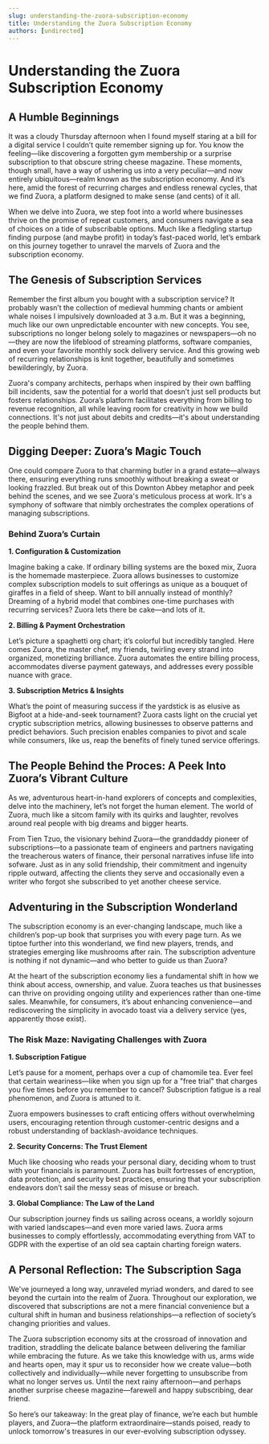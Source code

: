 ```yaml
---
slug: understanding-the-zuora-subscription-economy
title: Understanding the Zuora Subscription Economy
authors: [undirected]
---
```



# Understanding the Zuora Subscription Economy

## A Humble Beginnings

It was a cloudy Thursday afternoon when I found myself staring at a bill for a digital service I couldn’t quite remember signing up for. You know the feeling—like discovering a forgotten gym membership or a surprise subscription to that obscure string cheese magazine. These moments, though small, have a way of ushering us into a very peculiar—and now entirely ubiquitous—realm known as the subscription economy. And it’s here, amid the forest of recurring charges and endless renewal cycles, that we find Zuora, a platform designed to make sense (and cents) of it all.

When we delve into Zuora, we step foot into a world where businesses thrive on the promise of repeat customers, and consumers navigate a sea of choices on a tide of subscribable options. Much like a fledgling startup finding purpose (and maybe profit) in today’s fast-paced world, let’s embark on this journey together to unravel the marvels of Zuora and the subscription economy.

## The Genesis of Subscription Services

Remember the first album you bought with a subscription service? It probably wasn’t the collection of medieval humming chants or ambient whale noises I impulsively downloaded at 3 a.m. But it was a beginning, much like our own unpredictable encounter with new concepts. You see, subscriptions no longer belong solely to magazines or newspapers—oh no—they are now the lifeblood of streaming platforms, software companies, and even your favorite monthly sock delivery service. And this growing web of recurring relationships is knit together, beautifully and sometimes bewilderingly, by Zuora.

Zuora's company architects, perhaps when inspired by their own baffling bill incidents, saw the potential for a world that doesn’t just sell products but fosters relationships. Zuora’s platform facilitates everything from billing to revenue recognition, all while leaving room for creativity in how we build connections. It's not just about debits and credits—it's about understanding the people behind them.

## Digging Deeper: Zuora’s Magic Touch

One could compare Zuora to that charming butler in a grand estate—always there, ensuring everything runs smoothly without breaking a sweat or looking frazzled. But break out of this Downton Abbey metaphor and peek behind the scenes, and we see Zuora's meticulous process at work. It's a symphony of software that nimbly orchestrates the complex operations of managing subscriptions.

### Behind Zuora’s Curtain

**1. Configuration & Customization**

Imagine baking a cake. If ordinary billing systems are the boxed mix, Zuora is the homemade masterpiece. Zuora allows businesses to customize complex subscription models to suit offerings as unique as a bouquet of giraffes in a field of sheep. Want to bill annually instead of monthly? Dreaming of a hybrid model that combines one-time purchases with recurring services? Zuora lets there be cake—and lots of it.

**2. Billing & Payment Orchestration**

Let’s picture a spaghetti org chart; it’s colorful but incredibly tangled. Here comes Zuora, the master chef, my friends, twirling every strand into organized, monetizing brilliance. Zuora automates the entire billing process, accommodates diverse payment gateways, and addresses every possible nuance with grace.

**3. Subscription Metrics & Insights**

What’s the point of measuring success if the yardstick is as elusive as Bigfoot at a hide-and-seek tournament? Zuora casts light on the crucial yet cryptic subscription metrics, allowing businesses to observe patterns and predict behaviors. Such precision enables companies to pivot and scale while consumers, like us, reap the benefits of finely tuned service offerings.

## The People Behind the Proces: A Peek Into Zuora’s Vibrant Culture

As we, adventurous heart-in-hand explorers of concepts and complexities, delve into the machinery, let’s not forget the human element. The world of Zuora, much like a sitcom family with its quirks and laughter, revolves around real people with big dreams and bigger hearts.

From Tien Tzuo, the visionary behind Zuora—the granddaddy pioneer of subscriptions—to a passionate team of engineers and partners navigating the treacherous waters of finance, their personal narratives infuse life into sofware. Just as in any solid friendship, their commitment and ingenuity ripple outward, affecting the clients they serve and occasionally even a writer who forgot she subscribed to yet another cheese service.

## Adventuring in the Subscription Wonderland

The subscription economy is an ever-changing landscape, much like a children’s pop-up book that surprises you with every page turn. As we tiptoe further into this wonderland, we find new players, trends, and strategies emerging like mushrooms after rain. The subscription adventure is nothing if not dynamic—and who better to guide us than Zuora?

At the heart of the subscription economy lies a fundamental shift in how we think about access, ownership, and value. Zuora teaches us that businesses can thrive on providing ongoing utility and experiences rather than one-time sales. Meanwhile, for consumers, it’s about enhancing convenience—and rediscovering the simplicity in avocado toast via a delivery service (yes, apparently those exist).

### The Risk Maze: Navigating Challenges with Zuora

**1. Subscription Fatigue**

Let’s pause for a moment, perhaps over a cup of chamomile tea. Ever feel that certain weariness—like when you sign up for a "free trial" that charges you five times before you remember to cancel? Subscription fatigue is a real phenomenon, and Zuora is attuned to it.

Zuora empowers businesses to craft enticing offers without overwhelming users, encouraging retention through customer-centric designs and a robust understanding of backlash-avoidance techniques. 

**2. Security Concerns: The Trust Element**

Much like choosing who reads your personal diary, deciding whom to trust with your financials is paramount. Zuora has built fortresses of encryption, data protection, and security best practices, ensuring that your subscription endeavors don’t sail the messy seas of misuse or breach.

**3. Global Compliance: The Law of the Land**

Our subscription journey finds us sailing across oceans, a worldly sojourn with varied landscapes—and even more varied laws. Zuora arms businesses to comply effortlessly, accommodating everything from VAT to GDPR with the expertise of an old sea captain charting foreign waters. 

## A Personal Reflection: The Subscription Saga

We've journeyed a long way, unraveled myriad wonders, and dared to see beyond the curtain into the realm of Zuora. Throughout our exploration, we discovered that subscriptions are not a mere financial convenience but a cultural shift in human and business relationships—a reflection of society’s changing priorities and values.

The Zuora subscription economy sits at the crossroad of innovation and tradition, straddling the delicate balance between delivering the familiar while embracing the future. As we take this knowledge with us, arms wide and hearts open, may it spur us to reconsider how we create value—both collectively and individually—while never forgetting to unsubscribe from what no longer serves us. Until the next rainy afternoon—and perhaps another surprise cheese magazine—farewell and happy subscribing, dear friend.

So here’s our takeaway: In the great play of finance, we’re each but humble players, and Zuora—the platform extraordinaire—stands poised, ready to unlock tomorrow's treasures in our ever-evolving subscription odyssey.